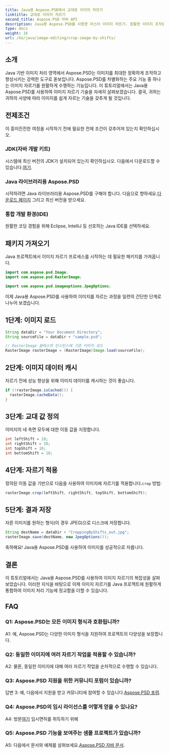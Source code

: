 ```yaml
---
title: Java용 Aspose.PSD에서 교대로 이미지 자르기
linktitle: 교대로 이미지 자르기
second_title: Aspose.PSD 자바 API
description: Java용 Aspose.PSD를 사용한 마스터 이미지 자르기. 원활한 이미지 조작을 위한 포괄적인 튜토리얼입니다.
type: docs
weight: 16
url: /ko/java/image-editing/crop-image-by-shifts/
---
```

## 소개

Java 기반 이미지 처리 영역에서 Aspose.PSD는 이미지를 최대한 정확하게 조작하고 향상시키는 강력한 도구로 돋보입니다. Aspose.PSD를 차별화하는 주요 기능 중 하나는 이미지 자르기를 원활하게 수행하는 기능입니다. 이 튜토리얼에서는 Java용 Aspose.PSD를 사용하여 이미지 자르기 기술을 자세히 살펴보겠습니다. 결국, 귀하는 귀하의 사양에 따라 이미지를 쉽게 자르는 기술을 갖추게 될 것입니다.

## 전제조건

이 흥미진진한 여정을 시작하기 전에 필요한 전제 조건이 갖추어져 있는지 확인하십시오.

### JDK(자바 개발 키트)

 시스템에 최신 버전의 JDK가 설치되어 있는지 확인하십시오. 다음에서 다운로드할 수 있습니다.[여기](https://www.oracle.com/java/technologies/javase-downloads.html).

### Java 라이브러리용 Aspose.PSD

 시작하려면 Java 라이브러리용 Aspose.PSD를 구해야 합니다. 다음으로 향하세요.[다운로드 페이지](https://releases.aspose.com/psd/java/) 그리고 최신 버전을 받으세요.

### 통합 개발 환경(IDE)

원활한 코딩 경험을 위해 Eclipse, IntelliJ 등 선호하는 Java IDE를 선택하세요.

## 패키지 가져오기

Java 프로젝트에서 이미지 자르기 프로세스를 시작하는 데 필요한 패키지를 가져옵니다.

```java
import com.aspose.psd.Image;
import com.aspose.psd.RasterImage;

import com.aspose.psd.imageoptions.JpegOptions;
```

이제 Java용 Aspose.PSD를 사용하여 이미지를 자르는 과정을 일련의 간단한 단계로 나누어 보겠습니다.

## 1단계: 이미지 로드

```java
String dataDir = "Your Document Directory";
String sourceFile = dataDir + "sample.psd";

// RasterImage 클래스의 인스턴스에 기존 이미지 로드
RasterImage rasterImage = (RasterImage)Image.load(sourceFile);
```

## 2단계: 이미지 데이터 캐시

자르기 전에 성능 향상을 위해 이미지 데이터를 캐시하는 것이 좋습니다.

```java
if (!rasterImage.isCached()) {
  rasterImage.cacheData();
}
```

## 3단계: 교대 값 정의

이미지의 네 측면 모두에 대한 이동 값을 지정합니다.

```java
int leftShift = 10;
int rightShift = 10;
int topShift = 10;
int bottomShift = 10;
```

## 4단계: 자르기 적용

 정의된 이동 값을 기반으로 다음을 사용하여 이미지에 자르기를 적용합니다.`crop` 방법:

```java
rasterImage.crop(leftShift, rightShift, topShift, bottomShift);
```

## 5단계: 결과 저장

자른 이미지를 원하는 형식(이 경우 JPEG)으로 디스크에 저장합니다.

```java
String destName = dataDir + "CroppingByShifts_out.jpg";
rasterImage.save(destName, new JpegOptions());
```

축하해요! Java용 Aspose.PSD를 사용하여 이미지를 성공적으로 자릅니다.

## 결론

이 튜토리얼에서는 Java용 Aspose.PSD를 사용하여 이미지 자르기의 복잡성을 살펴보았습니다. 이러한 지식을 바탕으로 이제 이미지 자르기를 Java 프로젝트에 원활하게 통합하여 이미지 처리 기능에 정교함을 더할 수 있습니다.

## FAQ

### Q1: Aspose.PSD는 모든 이미지 형식과 호환됩니까?

A1: 예, Aspose.PSD는 다양한 이미지 형식을 지원하여 프로젝트의 다양성을 보장합니다.

### Q2: 동일한 이미지에 여러 자르기 작업을 적용할 수 있습니까?

A2: 물론, 동일한 이미지에 대해 여러 자르기 작업을 순차적으로 수행할 수 있습니다.

### Q3: Aspose.PSD 지원을 위한 커뮤니티 포럼이 있습니까?

 답변 3: 예, 다음에서 지원을 받고 커뮤니티에 참여할 수 있습니다.[Aspose.PSD 포럼](https://forum.aspose.com/c/psd/34).

### Q4: Aspose.PSD의 임시 라이선스를 어떻게 얻을 수 있나요?

 A4: 방문[여기](https://purchase.aspose.com/temporary-license/) 임시면허를 취득하기 위해

### Q5: Aspose.PSD 기능을 보여주는 샘플 프로젝트가 있습니까?

 A5: 다음에서 문서와 예제를 살펴보세요.[Aspose.PSD 자바 문서](https://reference.aspose.com/psd/java/).
